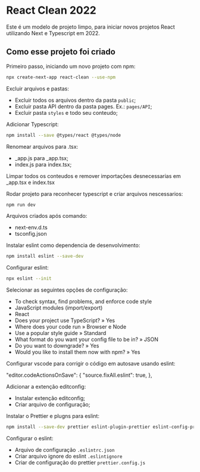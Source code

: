 # React Clean 2022

Este é um modelo de projeto limpo, para iniciar novos projetos React utilizando Next e Typescript em 2022.

## Como esse projeto foi criado

Primeiro passo, iniciando um novo projeto com npm:

```bash
npx create-next-app react-clean --use-npm
```
Excluir arquivos e pastas:

- Excluir todos os arquivos dentro da pasta `public`;
- Excluir pasta API dentro da pasta pages. Ex.: `pages/API`;
- Excluir pasta `styles` e todo seu conteudo;

Adicionar Typescript:

```bash
npm install --save @types/react @types/node
```
Renomear arquivos para .tsx:

- _app.js para _app.tsx;
- index.js para index.tsx;

Limpar todos os conteudos e remover importações desnecessarias em _app.tsx e index.tsx

Rodar projeto para reconhecer typescript e criar arquivos nescessarios:

```bash
npm run dev
```
Arquivos criados após comando:

- next-env.d.ts
- tsconfig.json

Instalar eslint como dependencia de desenvolvimento:

```bash
npm install eslint --save-dev
```
Configurar eslint:

```bash
npx eslint --init
```
Selecionar as seguintes opções de configuração:

- To check syntax, find problems, and enforce code style
- JavaScript modules (import/export)
- React
- Does your project use TypeScript? » Yes
- Where does your code run » Browser e Node
- Use a popular style guide » Standard
- What format do you want your config file to be in? » JSON
- Do you want to downgrade? » Yes
-  Would you like to install them now with npm? » Yes

Configurar vscode para corrigir o código em autosave usando eslint:

"editor.codeActionsOnSave": {
    "source.fixAll.eslint": true,
},

Adicionar a extenção editconfig:

- Instalar extenção editconfig;
- Criar arquivo de configuração;

Instalar o Prettier e plugns para eslint:

```bash
npm install --save-dev prettier eslint-plugin-prettier eslint-config-prettier
```

Configurar o eslint:

- Arquivo de configuração `.eslintrc.json`
- Criar arquivo ignore do eslint `.eslintignore`
- Criar de configuração do prettier `prettier.config.js`

